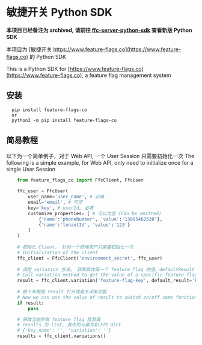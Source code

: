 # 敏捷开关 Python SDK 

**本项目已经备注为 archived, 请前往 [ffc-server-python-sdk](https://github.com/feature-flags-co/ffc-server-python-sdk) 查看新版 Python SDK**

本项目为 [敏捷开关 https://www.feature-flags.co](https://www.feature-flags.co) 的 Python SDK

This is a Python SDK for [https://www.feature-flags.co](https://www.feature-flags.co), a feature flag management system

## 安装

```
  pip install feature-flags-co
  or
  python3 -m pip install feature-flags-co
```

## 简易教程

以下为一个简单例子，对于 Web API, 一个 User Session 只需要初始化一次
The following is a simple example, for Web API, only need to initialize once for a single User Session

```python
    from feature_flags_co import FfcClient, FfcUser
  
    ffc_user = FfcUser(
        user_name='user_name', # 必填
        email='email', # 可空 
        key='key', # userId, 必填
        customize_properties= [ # 可以为空 (Can be omitted)
            {'name':'phoneNumber', 'value':'13895462538'},
            {'name':'tenantId', 'value':'123'}
        ]
    )
    
    # 初始化 Client， 针对一个终端用户只需要初始化一次 
    # Initialization of the client
    ffc_client = FfcClient('environment_secret', ffc_user)
    
    # 调用 variation 方法， 获取具体某一个 feature flag 的值，defaultResult 为当服务器返回异常时默认的返回值
    # Call variation method to get the value of a specific feature flag, defaultResult would be result if any exception happened during the call
    result = ffc_client.variation('feature-flag-key', default_result='False')
    
    # 接下来根据 result 打开或者关闭某功能
    # Now we can use the value of result to switch on/off some fonctionalities
    if result:
        pass

    # 获取当前所有 feature flag 及其值
    # results 为 list, 其中的元素为如下的 dict
    # {'key_name': '', 'variation': ''} 
    results = ffc_client.variations()
        
```
